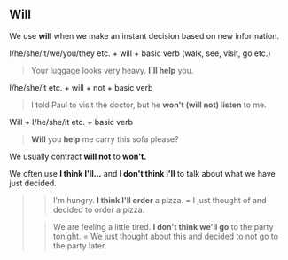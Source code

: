 ## Will

We use **will** when we make an instant decision based on new information.

I/he/she/it/we/you/they etc. + will + basic verb (walk, see, visit, go etc.)
> Your luggage looks very heavy. **I'll help** you.

I/he/she/it etc. + will + not + basic verb
> I told Paul to visit the doctor, but he **won't (will not) listen** to me.

Will + I/he/she/it etc. + basic verb
> **Will** you **help** me carry this sofa please?

We usually contract **will not** to **won't.**

We often use **I think I'll...** and **I don't think I'll** to talk about what we have just decided.
>> I'm hungry. **I think I'll order** a pizza. = I just thought of and decided to order a pizza.
>
>> We are feeling a little tired. **I don't think we'll go** to the party tonight. = We just thought about this and decided to not go to the party later.
